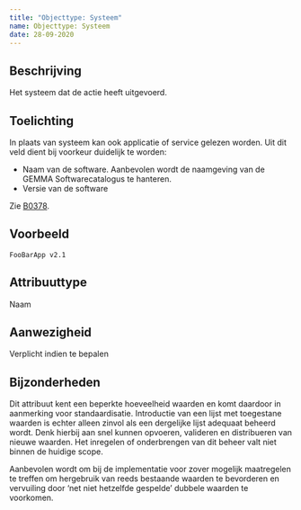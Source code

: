 ```yaml
---
title: "Objecttype: Systeem"
name: Objecttype: Systeem
date: 28-09-2020
---
```


## Beschrijving
Het systeem dat de actie heeft uitgevoerd.

## Toelichting
In plaats van systeem kan ook applicatie of service gelezen worden. Uit dit veld dient bij voorkeur duidelijk te worden:
-	Naam van de software. Aanbevolen wordt de naamgeving van de GEMMA Softwarecatalogus te hanteren.
-	Versie van de software

Zie [B0378](./achtergronddocumentatie/ontwerp/artefacten/0378.md).

## Voorbeeld
`FooBarApp v2.1`

## Attribuuttype
Naam

## Aanwezigheid
Verplicht indien te bepalen

## Bijzonderheden
Dit attribuut kent een beperkte hoeveelheid waarden en komt daardoor in aanmerking voor standaardisatie. Introductie van een lijst met toegestane waarden is echter alleen zinvol als een dergelijke lijst adequaat beheerd wordt. Denk hierbij aan snel kunnen opvoeren, valideren en distribueren van nieuwe waarden. Het inregelen of onderbrengen van dit beheer valt niet binnen de huidige scope.

Aanbevolen wordt om bij de implementatie voor zover mogelijk maatregelen te treffen om hergebruik van reeds bestaande waarden te bevorderen en vervuiling door ‘net niet hetzelfde gespelde’ dubbele waarden te voorkomen.
